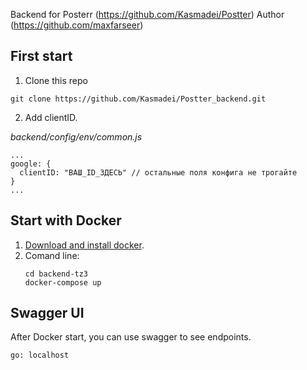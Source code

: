 Backend for Posterr (https://github.com/Kasmadei/Postter)
Author (https://github.com/maxfarseer)

## First start
1. Clone this repo
  ```
  git clone https://github.com/Kasmadei/Postter_backend.git
  ```
2. Add clientID.

_backend/config/env/common.js_

```
...
google: {
  clientID: "ВАШ_ID_ЗДЕСЬ" // остальные поля конфига не трогайте
}
...
```

## Start with Docker


1. [Download and install docker](https://store.docker.com/).
2. Comand line:
   ```
   cd backend-tz3 
   docker-compose up
   ```

## Swagger UI

After Docker start, you can use swagger to see endpoints.
```
go: localhost
```
